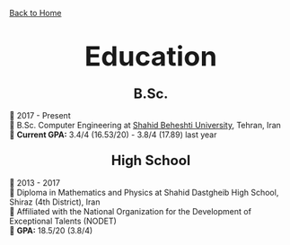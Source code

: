 [Back to Home](../)

# <font size="10"><center>Education</center></font>

### <font size="5"><center>B.Sc.</center></font>


📅 2017 - Present
<br>
📍 B.Sc. Computer Engineering at [Shahid Beheshti University](http://sbu.ac.ir), Tehran, Iran
<br>
💯 **Current GPA:** 3.4/4 (16.53/20) - 3.8/4 (17.89) last year

### <font size="5"><center>High School</center></font>

📅 2013 - 2017
<br>
📍 Diploma in Mathematics and Physics at Shahid Dastgheib High School, Shiraz (4th District), Iran
<br>
📝 Affiliated with the National Organization for the Development of Exceptional Talents (NODET)
<br>
💯 **GPA:** 18.5/20 (3.8/4)
